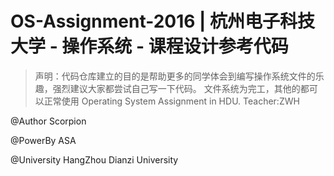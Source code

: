 # OS-Assignment-2016 | 杭州电子科技大学 - 操作系统 - 课程设计参考代码

>声明：代码仓库建立的目的是帮助更多的同学体会到编写操作系统文件的乐趣，强烈建议大家都尝试自己写一下代码。
文件系统为完工，其他的都可以正常使用
Operating System Assignment in HDU. Teacher:ZWH

@Author Scorpion

@PowerBy  ASA

@University HangZhou Dianzi University

